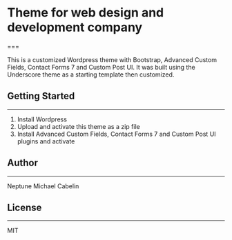 
# Theme for web design and development company
===

This is a customized Wordpress theme with Bootstrap, Advanced Custom Fields, Contact Forms 7 and Custom Post UI. It was built using the Underscore theme as a starting template then customized.

## Getting Started
---------------

1. Install Wordpress
2. Upload and activate this theme as a zip file
3. Install Advanced Custom Fields, Contact Forms 7 and Custom Post UI plugins and activate

## Author
---------
Neptune Michael Cabelin

## License 
-------

MIT

